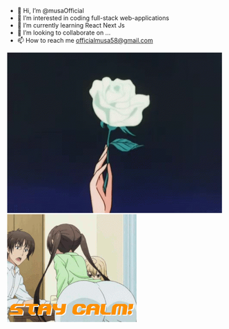 - 👋 Hi, I’m @musaOfficial
- 👀 I’m interested in coding full-stack web-applications
- 🌱 I’m currently learning React Next Js
- 💞️ I’m looking to collaborate on ...
- 📫 How to reach me officialmusa58@gmail.com

![](white_rose.gif)
<br>
![](cougar.gif)
<!---
musaOfficial/musaOfficial is a ✨ special ✨ repository because its `README.md` (this file) appears on your GitHub profile.
You can click the Preview link to take a look at your changes.
--->
